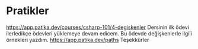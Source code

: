 # Pratikler

https://app.patika.dev/courses/csharp-101/4-degiskenler 
Dersinin ilk ödevi ilerledikçe ödevleri yüklemeye devam edicem.
Bu ödevde değişkenlerle ilgili örnekleri yazdım.
https://app.patika.dev/paths Teşekkürler
